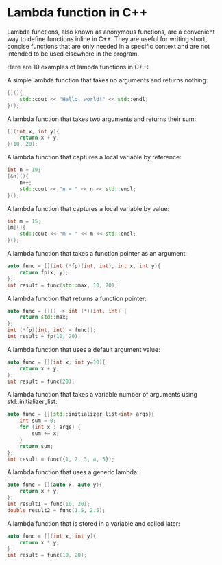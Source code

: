 # Lambda function in C++

Lambda functions, also known as anonymous functions, are a convenient way to define functions inline in C++. They are useful for writing short, concise functions that are only needed in a specific context and are not intended to be used elsewhere in the program.

Here are 10 examples of lambda functions in C++:

A simple lambda function that takes no arguments and returns nothing:

```cpp
[](){
    std::cout << "Hello, world!" << std::endl;
}();
```
A lambda function that takes two arguments and returns their sum:
```cpp
[](int x, int y){
    return x + y;
}(10, 20);
```

A lambda function that captures a local variable by reference:
```cpp
int n = 10;
[&n](){
    n++;
    std::cout << "n = " << n << std::endl;
}();
```
A lambda function that captures a local variable by value:
```cpp
int m = 15;
[m](){
    std::cout << "m = " << m << std::endl;
}();
```
A lambda function that takes a function pointer as an argument:
```cpp
auto func = [](int (*fp)(int, int), int x, int y){
    return fp(x, y);
};
int result = func(std::max, 10, 20);
```
A lambda function that returns a function pointer:
```cpp
auto func = []() -> int (*)(int, int) {
    return std::max;
};
int (*fp)(int, int) = func();
int result = fp(10, 20);
```

A lambda function that uses a default argument value:
```cpp
auto func = [](int x, int y=10){
    return x + y;
};
int result = func(20);
```

A lambda function that takes a variable number of arguments using std::initializer_list:
```cpp
auto func = [](std::initializer_list<int> args){
    int sum = 0;
    for (int x : args) {
        sum += x;
    }
    return sum;
};
int result = func({1, 2, 3, 4, 5});

```

A lambda function that uses a generic lambda:
```cpp
auto func = [](auto x, auto y){
    return x + y;
};
int result1 = func(10, 20);
double result2 = func(1.5, 2.5);
```

A lambda function that is stored in a variable and called later:
```cpp
auto func = [](int x, int y){
    return x * y;
};
int result = func(10, 20);
```
